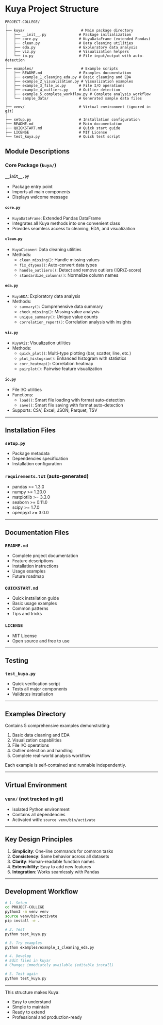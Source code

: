 # Kuya Project Structure

```
PROJECT-COLLEGE/
│
├── kuya/                          # Main package directory
│   ├── __init__.py               # Package initialization
│   ├── core.py                   # KuyaDataFrame (extended Pandas)
│   ├── clean.py                  # Data cleaning utilities
│   ├── eda.py                    # Exploratory data analysis
│   ├── viz.py                    # Visualization helpers
│   └── io.py                     # File input/output with auto-detection
│
├── examples/                      # Example scripts
│   ├── README.md                 # Examples documentation
│   ├── example_1_cleaning_eda.py # Basic cleaning and EDA
│   ├── example_2_visualization.py # Visualization examples
│   ├── example_3_file_io.py      # File I/O operations
│   ├── example_4_outliers.py     # Outlier detection
│   ├── example_5_complete_workflow.py # Complete analysis workflow
│   └── sample_data/              # Generated sample data files
│
├── venv/                         # Virtual environment (ignored in git)
│
├── setup.py                      # Installation configuration
├── README.md                     # Main documentation
├── QUICKSTART.md                 # Quick start guide
├── LICENSE                       # MIT License
└── test_kuya.py                  # Quick test script

```

## Module Descriptions

### Core Package (`kuya/`)

#### `__init__.py`
- Package entry point
- Imports all main components
- Displays welcome message

#### `core.py`
- `KuyaDataFrame`: Extended Pandas DataFrame
- Integrates all Kuya methods into one convenient class
- Provides seamless access to cleaning, EDA, and visualization

#### `clean.py`
- `KuyaCleaner`: Data cleaning utilities
- Methods:
  - `clean_missing()`: Handle missing values
  - `fix_dtypes()`: Auto-convert data types
  - `handle_outliers()`: Detect and remove outliers (IQR/Z-score)
  - `standardize_columns()`: Normalize column names

#### `eda.py`
- `KuyaEDA`: Exploratory data analysis
- Methods:
  - `summary()`: Comprehensive data summary
  - `check_missing()`: Missing value analysis
  - `unique_summary()`: Unique value counts
  - `correlation_report()`: Correlation analysis with insights

#### `viz.py`
- `KuyaViz`: Visualization utilities
- Methods:
  - `quick_plot()`: Multi-type plotting (bar, scatter, line, etc.)
  - `plot_histogram()`: Enhanced histogram with statistics
  - `corr_heatmap()`: Correlation heatmap
  - `pairplot()`: Pairwise feature visualization

#### `io.py`
- File I/O utilities
- Functions:
  - `load()`: Smart file loading with format auto-detection
  - `save()`: Smart file saving with format auto-detection
- Supports: CSV, Excel, JSON, Parquet, TSV

---

## Installation Files

### `setup.py`
- Package metadata
- Dependencies specification
- Installation configuration

### `requirements.txt` (auto-generated)
- pandas >= 1.3.0
- numpy >= 1.20.0
- matplotlib >= 3.3.0
- seaborn >= 0.11.0
- scipy >= 1.7.0
- openpyxl >= 3.0.0

---

## Documentation Files

### `README.md`
- Complete project documentation
- Feature descriptions
- Installation instructions
- Usage examples
- Future roadmap

### `QUICKSTART.md`
- Quick installation guide
- Basic usage examples
- Common patterns
- Tips and tricks

### `LICENSE`
- MIT License
- Open source and free to use

---

## Testing

### `test_kuya.py`
- Quick verification script
- Tests all major components
- Validates installation

---

## Examples Directory

Contains 5 comprehensive examples demonstrating:
1. Basic data cleaning and EDA
2. Visualization capabilities
3. File I/O operations
4. Outlier detection and handling
5. Complete real-world analysis workflow

Each example is self-contained and runnable independently.

---

## Virtual Environment

### `venv/` (not tracked in git)
- Isolated Python environment
- Contains all dependencies
- Activated with: `source venv/bin/activate`

---

## Key Design Principles

1. **Simplicity**: One-line commands for common tasks
2. **Consistency**: Same behavior across all datasets
3. **Clarity**: Human-readable function names
4. **Extensibility**: Easy to add new features
5. **Integration**: Works seamlessly with Pandas

---

## Development Workflow

```bash
# 1. Setup
cd PROJECT-COLLEGE
python3 -m venv venv
source venv/bin/activate
pip install -e .

# 2. Test
python test_kuya.py

# 3. Try examples
python examples/example_1_cleaning_eda.py

# 4. Develop
# Edit files in kuya/
# Changes immediately available (editable install)

# 5. Test again
python test_kuya.py
```

---

This structure makes Kuya:
- Easy to understand
- Simple to maintain
- Ready to extend
- Professional and production-ready
